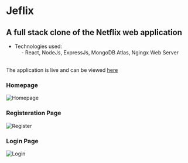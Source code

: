 # Jeflix
## A full stack clone of the Netflix web application
- Technologies used:\
&emsp; - React, NodeJs, ExpressJs, MongoDB Atlas, Ngingx Web Server\
&nbsp;
&nbsp;

The application is live and can be viewed [here](https://jeflix.elam.tech) 

### Homepage
![Homepage](https://github.com/edielam/Jeflix/blob/production/imgs/jeflix1.png?raw=true)
&nbsp;
&nbsp;
&nbsp;
&nbsp;
&nbsp;

### Registeration Page
![Register](https://github.com/edielam/Jeflix/blob/production/imgs/jeflix-reg.png?raw=true)
&nbsp;
&nbsp;
&nbsp;
&nbsp;
&nbsp;

### Login Page
![Login](https://github.com/edielam/Jeflix/blob/production/imgs/jeflix-login.png?raw=true)
